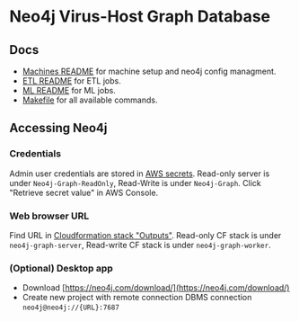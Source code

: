 # Neo4j Virus-Host Graph Database

## Docs

- [Machines README](./machines/README.md) for machine setup and neo4j config managment.
- [ETL README](./jobs/etl/README.md) for ETL jobs.
- [ML README](./jobs/graphlearning/README.md) for ML jobs.
- [Makefile](./Makefile) for all available commands.

## Accessing Neo4j

### Credentials

Admin user credentials are stored in [AWS secrets](https://us-east-1.console.aws.amazon.com/secretsmanager/listsecrets?region=us-east-1). Read-only server is under `Neo4j-Graph-ReadOnly`, Read-Write is under `Neo4j-Graph`. Click "Retrieve secret value" in AWS Console.

### Web browser URL

Find URL in [Cloudformation stack "Outputs"](https://us-east-1.console.aws.amazon.com/cloudformation/home?region=us-east-1#/stacks/). Read-only CF stack is under `neo4j-graph-server`, Read-write CF stack is under `neo4j-graph-worker`.

### (Optional) Desktop app

- Download [https://neo4j.com/download/](https://neo4j.com/download/)
- Create new project with remote connection DBMS connection `neo4j@neo4j://{URL}:7687`
